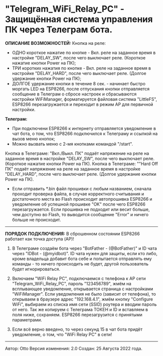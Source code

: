 # "Telegram_WiFi_Relay_PC" - Защищённая система управления ПК через Телеграм бота.


  **ОПИСАНИЕ ВОЗМОЖНОСТЕЙ:**
  Кнопка на реле:
  - ОДНО короткое нажатие по кнопке - Вкл. реле на заданное время в настройке "DELAY_SW", после чего выключает реле. (Короткое нажатие кнопки Power на ПК);
  - ТРИ коротких нажатия по кнопке - Вкл. реле на заданное время в настройке "DELAY_HARD", после чего выключает реле. (Долгое удержание кнопки Power на ПК);
  - ДОЛГОЕ удержание кнопки в течение 8 сек. - начинает быстро моргать LED на ESP8266, после отпускания кнопки отправляется сообщение в Телеграм о сбросе настроек
  и сбрасываются настройки WiFiManager, форматируется файловая система "LittleFS", ESP8266 перезагружается и переходит в режим AP для первичной настройки.
  
  **Телеграм:**
  - При подключени ESP8266 к интернету отправляется уведомление в чат бота, о том, что ESP8266 подключился к Телеграму и ссылкой на вызов меню кнопок;
  - Можно вызвать меню с 2-мя кнопками командой "/start".

  Кнопка в Телеграме: "Вкл./Выкл. ПК" подаёт напряжение на реле на заданное время в настройке "DELAY_SW", после чего выключает реле. (Короткое нажатие кнопки Power на ПК).
  Кнопка в Телеграме: ""Hard Off ПК" подаёт напряжение на реле на заданное время в настройке "DELAY_HARD", после чего выключает реле. (Долгое удержание кнопки Power на ПК).

  - Если отправить *.bin файл прошивки с любым названием, сначала проходит проверка файла, в случае корректного считывания и достаточного места во Flash происходит
  автопрошивка ESP8266 и уведомление об успешной прошивке "OK" после чего ESP8266 перезагружается.
  Если прошивка не подходит или весит больше, чем доступно во Flash, то выводится сообщение "Error" и ничего больше не происходит.

******************************************

  **ПОРЯДОК ПОДКЛЮЧЕНИЯ:**
  В сброшенном состоянии ESP8266 работает как точка доступа (AP)!

  1) В Телеграме создаём бота через "BotFather - (@BotFather)" и ID чата через "IDBot - (@myidbot)".
  ID чата нужен для защиты, если кто либо, кроме владельца добавит бота себе и попытается отправлять ему команды - то ничего происходить не будет, другой пользователь будет игнорироваться.

  2) Включаем "WiFi Relay PC", подключаемся с телефона к AP сети "Telegram_WiFi_Relay_PC", пароль "123456789", жмём на всплывающее уведомление, открывается страница с настройками "WiFiManager".
  Если уведомления не было (зависит от телефона), то открываем в браузере адрес "192.168.4.1", жмём кнопку "Configure WiFi", выбираем из списка имя сети (SSID) роутера и вводим пароль от него.
  Так же копируем с Телеграма ТОКЕН и ID и вставляем в поля ниже, сохраняем. ESP8266 перезагрузится с принятыми параметрами.

  3) Если всё верно введено, то через секунд 15 в чат бота придёт уведомление, о том, что "WiFi Relay PC" в сети!

******************************************

  Автор: Otto
  Версия изменения: 2.0
  Создан: 25 Августа 2022 года.
